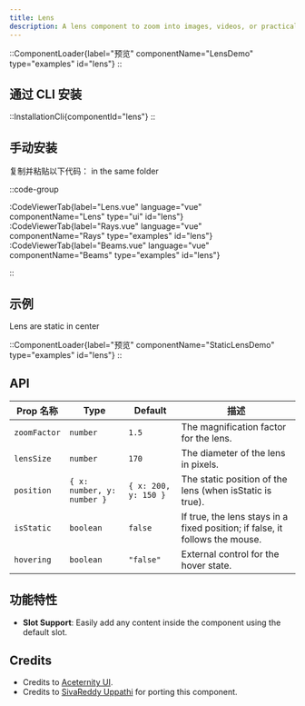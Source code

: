 ```yaml
---
title: Lens
description: A lens component to zoom into images, videos, or practically anything.
---
```


::ComponentLoader{label="预览" componentName="LensDemo" type="examples" id="lens"}
::

## 通过 CLI 安装

::InstallationCli{componentId="lens"}
::

## 手动安装

复制并粘贴以下代码： in the same folder

::code-group

:CodeViewerTab{label="Lens.vue" language="vue" componentName="Lens" type="ui" id="lens"}
:CodeViewerTab{label="Rays.vue" language="vue" componentName="Rays" type="examples" id="lens"}
:CodeViewerTab{label="Beams.vue" language="vue" componentName="Beams" type="examples" id="lens"}

::

## 示例

Lens are static in center

::ComponentLoader{label="预览" componentName="StaticLensDemo" type="examples" id="lens"}
::

## API

| Prop 名称    | Type                       | Default              | 描述                                                                         |
| ------------ | -------------------------- | -------------------- | ---------------------------------------------------------------------------- |
| `zoomFactor` | `number`                   | `1.5`                | The magnification factor for the lens.                                       |
| `lensSize`   | `number`                   | `170`                | The diameter of the lens in pixels.                                          |
| `position`   | `{ x: number, y: number }` | `{ x: 200, y: 150 }` | The static position of the lens (when isStatic is true).                     |
| `isStatic`   | `boolean`                  | `false`              | If true, the lens stays in a fixed position; if false, it follows the mouse. |
| `hovering`   | `boolean`                  | `"false"`            | External control for the hover state.                                        |

## 功能特性

- **Slot Support**: Easily add any content inside the component using the default slot.

## Credits

- Credits to [Aceternity UI](https://ui.aceternity.com/components/lens).
- Credits to [SivaReddy Uppathi](https://github.com/sivareddyuppathi) for porting this component.
